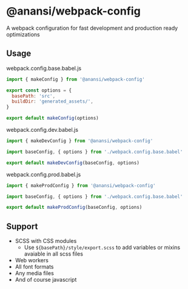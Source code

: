 # @anansi/webpack-config
A webpack configuration for fast development and production ready optimizations

## Usage

webpack.config.base.babel.js

```javascript
import { makeConfig } from '@anansi/webpack-config'

export const options = {
  basePath: 'src',
  buildDir: 'generated_assets/',
}

export default makeConfig(options)
```

webpack.config.dev.babel.js

```javascript
import { makeDevConfig } from '@anansi/webpack-config'

import baseConfig, { options } from './webpack.config.base.babel'

export default makeDevConfig(baseConfig, options)
```

webpack.config.prod.babel.js

```javascript
import { makeProdConfig } from '@anansi/webpack-config'

import baseConfig, { options } from './webpack.config.base.babel'

export default makeProdConfig(baseConfig, options)
```

## Support

* SCSS with CSS modules
  * Use `${basePath}/style/export.scss` to add variables or mixins avaiable in all scss files
* Web workers
* All font formats
* Any media files
* And of course javascript
